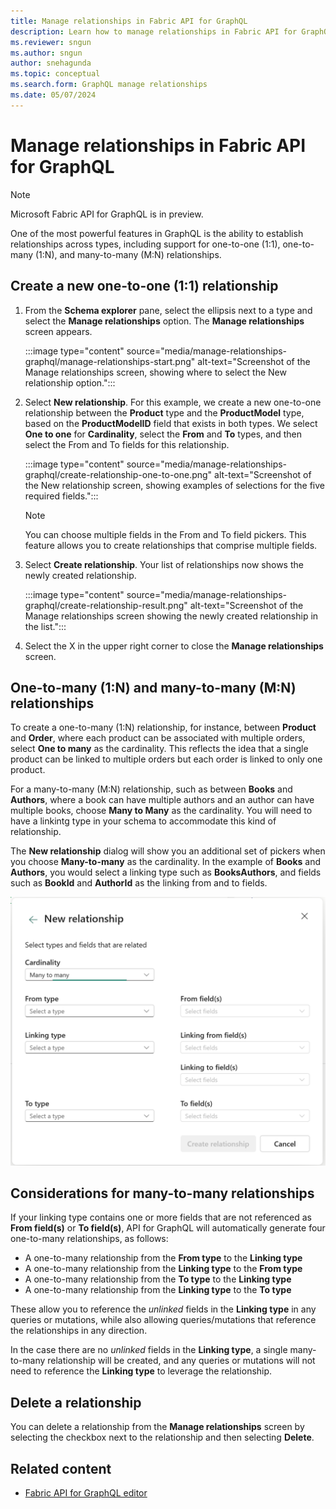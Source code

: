 ```yaml
---
title: Manage relationships in Fabric API for GraphQL
description: Learn how to manage relationships in Fabric API for GraphQL, including how to create and delete relationships.
ms.reviewer: sngun
ms.author: sngun
author: snehagunda
ms.topic: conceptual
ms.search.form: GraphQL manage relationships
ms.date: 05/07/2024
---
```


# Manage relationships in Fabric API for GraphQL

> [!NOTE]
> Microsoft Fabric API for GraphQL is in preview.

One of the most powerful features in GraphQL is the ability to establish relationships across types, including support for one-to-one (1:1), one-to-many (1:N), and many-to-many (M:N) relationships.

## Create a new one-to-one (1:1) relationship

1. From the **Schema explorer** pane, select the ellipsis next to a type and select the **Manage relationships** option. The **Manage relationships** screen appears.

   :::image type="content" source="media/manage-relationships-graphql/manage-relationships-start.png" alt-text="Screenshot of the Manage relationships screen, showing where to select the New relationship option.":::

2. Select **New relationship**. For this example, we create a new one-to-one relationship between the **Product** type and the **ProductModel** type, based on the **ProductModelID** field that exists in both types. We select **One to one** for **Cardinality**, select the **From** and **To** types, and then select the From and To fields for this relationship.

   :::image type="content" source="media/manage-relationships-graphql/create-relationship-one-to-one.png" alt-text="Screenshot of the New relationship screen, showing examples of selections for the five required fields.":::

   > [!NOTE]
   > You can choose multiple fields in the From and To field pickers. This feature allows you to create relationships that comprise multiple fields.

3. Select **Create relationship**. Your list of relationships now shows the newly created relationship.

   :::image type="content" source="media/manage-relationships-graphql/create-relationship-result.png" alt-text="Screenshot of the Manage relationships screen showing the newly created relationship in the list.":::

4. Select the X in the upper right corner to close the **Manage relationships** screen.

## One-to-many (1:N) and many-to-many (M:N) relationships

To create a one-to-many (1:N) relationship, for instance, between **Product** and **Order**, where each product can be associated with multiple orders, select **One to many** as the cardinality. This reflects the idea that a single product can be linked to multiple orders but each order is linked to only one product.

For a many-to-many (M:N) relationship, such as between **Books** and **Authors**, where a book can have multiple authors and an author can have multiple books, choose **Many to Many** as the cardinality. You will need to have a linkintg type in your schema to accommodate this kind of relationship.

The **New relationship** dialog will show you an additional set of pickers when you choose **Many-to-many** as the cardinality. In the example of **Books** and **Authors**, you would select a linking type such as **BooksAuthors**, and fields such as **BookId** and **AuthorId** as the linking from and to fields.

![alt text](media/manage-relationships-graphql/many-to-many-linking.png)

## Considerations for many-to-many relationships

If your linking type contains one or more fields that are not referenced as **From field(s)** or **To field(s)**, API for GraphQL will automatically generate four one-to-many relationships, as follows:

- A one-to-many relationship from the **From type** to the **Linking type**
- A one-to-many relationship from the **Linking type** to the **From type**
- A one-to-many relationship from the **To type** to the **Linking type**
- A one-to-many relationship from the **Linking type** to the **To type**

These allow you to reference the *unlinked* fields in the **Linking type** in any queries or mutations, while also allowing queries/mutations that reference the relationships in any direction.

In the case there are no *unlinked* fields in the **Linking type**, a single many-to-many relationship will be created, and any queries or mutations will not need to reference the **Linking type** to leverage the relationship.

## Delete a relationship

You can delete a relationship from the **Manage relationships** screen by selecting the checkbox next to the relationship and then selecting **Delete**.

## Related content

- [Fabric API for GraphQL editor](api-graphql-editor.md)
